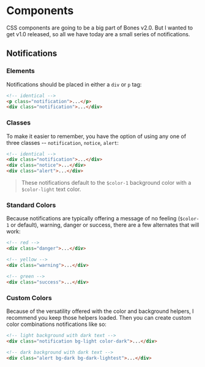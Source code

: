 # Components

CSS components are going to be a big part of Bones v2.0. But I wanted to get v1.0 released, so all we have today are a small series of notifications.

## Notifications

### Elements

Notifications should be placed in either a `div` or `p` tag:

```html
<!-- identical -->
<p class="notification">...</p>
<div class="notification">...</div>
```

### Classes

To make it easier to remember, you have the option of using any one of three classes -- `notification`, `notice`, `alert`:

```html
<!-- identical -->
<div class="notification">...</div>
<div class="notice">...</div>
<div class="alert">...</div>
```

> These notifications default to the `$color-1` background color with a `$color-light` text color.

### Standard Colors

Because notifications are typically offering a message of no feeling (`$color-1` or default), warning, danger or success, there are a few alternates that will work:

```html
<!-- red -->
<div class="danger">...</div>

<!-- yellow -->
<div class="warning">...</div>

<!-- green -->
<div class="success">...</div>
```

### Custom Colors

Because of the versatility offered with the color and background helpers, I recommend you keep those helpers loaded. Then you can create custom color combinations notifications like so:

```html
<!-- light background with dark text -->
<div class="notification bg-light color-dark">...</div>

<!-- dark background with dark text -->
<div class="alert bg-dark bg-dark-lightest">...</div>
```